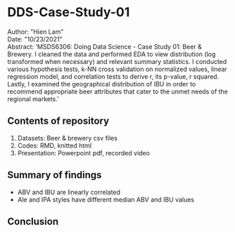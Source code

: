 # DDS-Case-Study-01  
Author: "Hien Lam"    
Date: "10/23/2021"    
Abstract: 'MSDS6306: Doing Data Science - Case Study 01: Beer & Brewery. I cleaned the data and performed EDA to view distribution (log transformed when necessary) and relevant summary statistics. I conducted various hypothesis tests, k-NN cross validation on normalized values, linear regression model, and correlation tests to derive r, its p-value, r squared. Lastly, I examined the geographical distribution of IBU in order to recommend appropriate beer attributes that cater to the unmet needs of the regional markets.'

## Contents of repository

1. Datasets: Beer & brewery csv files  
2. Codes: RMD, knitted html
3. Presentation: Powerpoint pdf, recorded video

## Summary of findings

- ABV and IBU are linearly correlated  
- Ale and IPA styles have different median ABV and IBU values

## Conclusion

